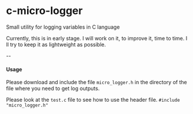 # c-micro-logger
Small utility for logging variables in C language

Currently, this is in early stage. I will work on it, to improve it, time to time. I ll try to keep it as lightweight as possible.

--

#### Usage
Please download and include the file `micro_logger.h` in the directory of the file where you need to get log outputs.

Please look at the `test.c` file to see how to use the header file.
`#include "micro_logger.h"`
